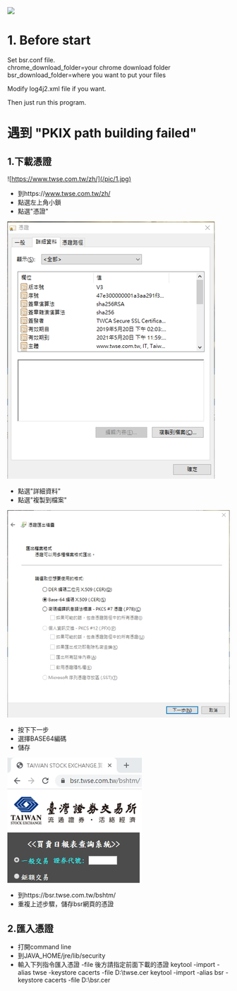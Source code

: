 ![](https://github.com/qqdog1/bsr_data_downloader/workflows/Java%20CI/badge.svg)

# 1. Before start  
Set bsr.conf file.  
chrome_download_folder=your chrome download folder  
bsr_download_folder=where you want to put your files  

Modify log4j2.xml file if you want.  
  
Then just run this program.

# 遇到 "PKIX path building failed"
## 1.下載憑證
![https://www.twse.com.tw/zh/](/pic/1.jpg)  
* 到https://www.twse.com.tw/zh/  
* 點選左上角小鎖  
* 點選"憑證"  

![](/pic/2.jpg)  
* 點選"詳細資料"  
* 點選"複製到檔案"  

![](/pic/3.jpg)  
* 按下下一步
* 選擇BASE64編碼
* 儲存

![](/pic/4.jpg)  
* 到https://bsr.twse.com.tw/bshtm/  
* 重複上述步驟，儲存bsr網頁的憑證  

## 2.匯入憑證  
* 打開command line  
* 到JAVA_HOME/jre/lib/security  
* 輸入下列指令匯入憑證 -file 後方請指定前面下載的憑證
    keytool -import -alias twse -keystore cacerts -file D:\twse.cer
    keytool -import -alias bsr -keystore cacerts -file D:\bsr.cer


    
